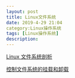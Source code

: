 ```yaml
---
layout: post
title: Linux文件系统
date: 2019-4-29 21:04
category:Linux操作系统
tags: [Linux操作系统]
description:
---
```




[Linux 文件系统剖析](https://www.ibm.com/developerworks/cn/linux/l-linux-filesystem/index.html)

[控制文件系统的挂载和卸载](https://www.ibm.com/developerworks/cn/linux/l-lpic1-104-3/index.html)

